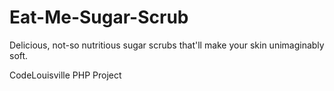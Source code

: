 # Eat-Me-Sugar-Scrub

Delicious, not-so nutritious sugar scrubs that'll make your skin unimaginably soft. 

CodeLouisville PHP Project

